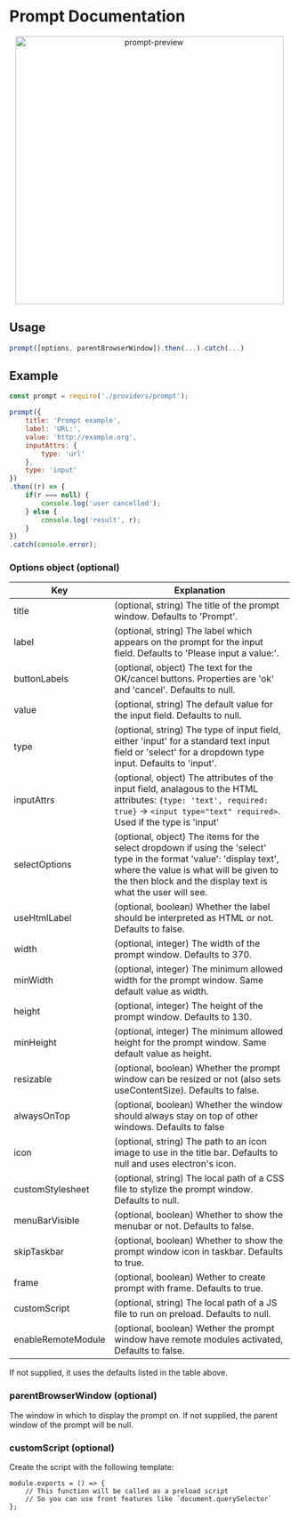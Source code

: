 # Prompt Documentation

<p align="center"><img width="482" alt="prompt-preview" src="https://user-images.githubusercontent.com/17620180/111753337-09c0c680-8897-11eb-8ce8-43de29c143bd.png"></p>

## Usage

```js
prompt([options, parentBrowserWindow]).then(...).catch(...)
```

## Example

```js
const prompt = require('./providers/prompt');

prompt({
    title: 'Prompt example',
    label: 'URL:',
    value: 'http://example.org',
    inputAttrs: {
        type: 'url'
    },
    type: 'input'
})
.then((r) => {
    if(r === null) {
        console.log('user cancelled');
    } else {
        console.log('result', r);
    }
})
.catch(console.error);
```

### Options object (optional)

| Key                | Explanation                                                                                                                                                                                                                    |
| ------------------ | ------------------------------------------------------------------------------------------------------------------------------------------------------------------------------------------------------------------------------ |
| title              | (optional, string) The title of the prompt window. Defaults to 'Prompt'.                                                                                                                                                       |
| label              | (optional, string) The label which appears on the prompt for the input field. Defaults to 'Please input a value:'.                                                                                                             |
| buttonLabels       | (optional, object) The text for the OK/cancel buttons. Properties are 'ok' and 'cancel'. Defaults to null.                                                                                                                     |
| value              | (optional, string) The default value for the input field. Defaults to null.                                                                                                                                                    |
| type               | (optional, string) The type of input field, either 'input' for a standard text input field or 'select' for a dropdown type input. Defaults to 'input'.                                                                         |
| inputAttrs         | (optional, object) The attributes of the input field, analagous to the HTML attributes: `{type: 'text', required: true}` -> `<input type="text" required>`. Used if the type is 'input'                                        |
| selectOptions      | (optional, object) The items for the select dropdown if using the 'select' type in the format 'value': 'display text', where the value is what will be given to the then block and the display text is what the user will see. |
| useHtmlLabel       | (optional, boolean) Whether the label should be interpreted as HTML or not. Defaults to false.                                                                                                                                 |
| width              | (optional, integer) The width of the prompt window. Defaults to 370.                                                                                                                                                           |
| minWidth           | (optional, integer) The minimum allowed width for the prompt window. Same default value as width.                                                                                                                              |
| height             | (optional, integer) The height of the prompt window. Defaults to 130.                                                                                                                                                          |
| minHeight          | (optional, integer) The minimum allowed height for the prompt window. Same default value as height.                                                                                                                            |
| resizable          | (optional, boolean) Whether the prompt window can be resized or not (also sets useContentSize). Defaults to false.                                                                                                             |
| alwaysOnTop        | (optional, boolean) Whether the window should always stay on top of other windows. Defaults to false                                                                                                                           |
| icon               | (optional, string) The path to an icon image to use in the title bar. Defaults to null and uses electron's icon.                                                                                                               |
| customStylesheet   | (optional, string) The local path of a CSS file to stylize the prompt window. Defaults to null.                                                                                                                                |
| menuBarVisible     | (optional, boolean) Whether to show the menubar or not. Defaults to false.                                                                                                                                                     |
| skipTaskbar        | (optional, boolean) Whether to show the prompt window icon in taskbar. Defaults to true.                                                                                                                                       |
| frame              | (optional, boolean) Wether to create prompt with frame. Defaults to true.                                                                                                                                                      |
| customScript       | (optional, string) The local path of a JS file to run on preload. Defaults to null.                                                                                                                                            |
| enableRemoteModule | (optional, boolean) Wether the prompt window have remote modules activated, Defaults to false.                                                                                                                                 |

If not supplied, it uses the defaults listed in the table above.

### parentBrowserWindow (optional)

The window in which to display the prompt on. If not supplied, the parent window of the prompt will be null.

### customScript (optional)

Create the script with the following template:

```node
module.exports = () => {
    // This function will be called as a preload script
    // So you can use front features like `document.querySelector`
};
```
